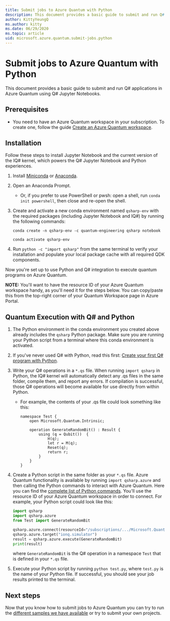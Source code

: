 ```yaml
---
title: Submit jobs to Azure Quantum with Python
description: This document provides a basic guide to submit and run Q# applications in Azure Quantum using Q# Jupyter Notebooks.
author: KittyYeungQ
ms.author: kitty
ms.date: 06/29/2020
ms.topic: article
uid: microsoft.azure.quantum.submit-jobs.python
---
```


# Submit jobs to Azure Quantum with Python

This document provides a basic guide to submit and run Q# applications in Azure
Quantum using Q# Jupyter Notebooks.

## Prerequisites

- You need to have an Azure Quantum workspace in your subscription. To create
  one, follow the guide [Create an Azure Quantum
  workspace](xref:microsoft.azure.quantum.workspaces-portal).

## Installation

Follow these steps to install Jupyter Notebook and the current version of the
IQ# kernel, which powers the Q# Jupyter Notebook and Python experiences.

1. Install [Miniconda](https://docs.conda.io/en/latest/miniconda.html) or
   [Anaconda](https://www.anaconda.com/products/individual#Downloads).
1. Open an Anaconda Prompt.
   - Or, if you prefer to use PowerShell or pwsh: open a shell, run `conda init
     powershell`, then close and re-open the shell.
1. Create and activate a new conda environment named `qsharp-env` with the
   required packages (including Jupyter Notebook and IQ#) by running the
   following commands:

    ```
    conda create -n qsharp-env -c quantum-engineering qsharp notebook

    conda activate qsharp-env
    ```

1. Run `python -c "import qsharp"` from the same terminal to verify your
   installation and populate your local package cache with all required QDK
   components.

Now you're set up to use Python and Q# integration to execute
quantum programs on Azure Quantum.

**NOTE:** You'll want to have the resource ID of your Azure Quantum workspace
handy, as you'll need it for the steps below. You can copy/paste this from the
top-right corner of your Quantum Workspace page in Azure Portal.

## Quantum Execution with Q# and Python

1. The Python environment in the conda environment you created above already
   includes the `qsharp` Python package. Make sure you are running your Python
   script from a terminal where this conda environment is activated.

1. If you've never used Q# with Python, read this first: [Create your first Q#
   program with
   Python](https://docs.microsoft.com/quantum/quickstarts/install-python?tabs=tabid-conda#write-your-first-q-program).

1. Write your Q# operations in a `*.qs` file. When running `import qsharp` in
   Python, the IQ# kernel will automatically detect any .qs files in the same
   folder, compile them, and report any errors. If compilation is successful,
   those Q# operations will become available for use directly from within
   Python.
    - For example, the contents of your .qs file could look something like this:

        ```qsharp
        namespace Test {
            open Microsoft.Quantum.Intrinsic;

            operation GenerateRandomBit() : Result {
                using (q = Qubit())  {
                    H(q);
                    let r = M(q);
                    Reset(q);
                    return r;
                }
            }
        }
        ```

1. Create a Python script in the same folder as your `*.qs` file. Azure Quantum
   functionality is available by running `import qsharp.azure` and then calling
   the Python commands to interact with Azure Quantum. Here you can find the
   [complete list of Python
   commands](https://docs.microsoft.com/python/qsharp/qsharp.azure).
   You'll use the resource ID of your Azure Quantum workspace in order to
   connect. For example, your Python script could look like this:

    ```py
    import qsharp
    import qsharp.azure
    from Test import GenerateRandomBit

    qsharp.azure.connect(resourceId="/subscriptions/.../Microsoft.Quantum/Workspaces/WORKSPACE_NAME")
    qsharp.azure.target("ionq.simulator")
    result = qsharp.azure.execute(GenerateRandomBit)
    print(result)
    ```

    where `GenerateRandomBit` is the Q# operation in a namespace `Test` that is
    defined in your `*.qs` file.

1. Execute your Python script by running `python test.py`, where `test.py` is
   the name of your Python file. If successful, you should see your job results
   printed to the terminal.

## Next steps

Now that you know how to submit jobs to Azure Quantum you can try to run the
[different samples we have available](https://github.com/MicrosoftDocs/quantum-docs-private/tree/feature/onboarding-azure-quantum/azure-quantum/samples) or try to submit your own
projects.
